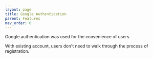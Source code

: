 ```yaml
---
layout: page
title: Google Authentication
parent: Features
nav_order: 0
---
```


Google authentication was used for the convenience of users.

With existing account, users don't need to walk through the process of registration.
